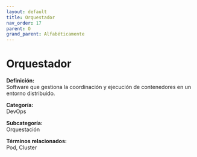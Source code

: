 ```yaml
---
layout: default
title: Orquestador
nav_order: 17
parent: O
grand_parent: Alfabéticamente
---
```


# Orquestador

**Definición:**  
Software que gestiona la coordinación y ejecución de contenedores en un entorno distribuido.

**Categoría:**  
DevOps  

**Subcategoría:**  
Orquestación

**Términos relacionados:**  
Pod, Cluster
